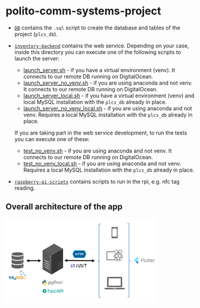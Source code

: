 # polito-comm-systems-project

- [`DB`](./DB/) contains the `.sql` script to create the database and tables of the project (`plcs_db`).

- [`inventory-backend`](./inventory-backend/) contains the web service. Depending on your case, inside this directory you can execute one of the following scripts to launch the server:
    - [launch_server.sh](https://github.com/linomp/polito-comm-systems-project/blob/main/inventory-backend/launch_server.sh) - if you have a virtual environment (venv). It connects to our remote DB running on DigitalOcean.
    - [launch_server_no_venv.sh](https://github.com/linomp/polito-comm-systems-project/blob/main/inventory-backend/launch_server_no_venv.sh) - if you are using anaconda and not venv. It connects to our remote DB running on DigitalOcean.
    - [launch_server_local.sh](https://github.com/linomp/polito-comm-systems-project/blob/main/inventory-backend/launch_server_local.sh) - if you have a virtual environment (venv) and local MySQL installation with the `plcs_db` already in place.
    - [launch_server_no_venv_local.sh](https://github.com/linomp/polito-comm-systems-project/blob/main/inventory-backend/launch_server_no_venv_local.sh) - if you are using anaconda and not venv. Requires a local MySQL installation with the `plcs_db` already in place.

    If you are taking part in the web service development, to run the tests you can execute one of these:
    - [test_no_venv.sh](https://github.com/linomp/polito-comm-systems-project/blob/main/inventory-backend/launch_server_no_venv.sh) - if you are using anaconda and not venv. It connects to our remote DB running on DigitalOcean.
    - [test_no_venv_local.sh](https://github.com/linomp/polito-comm-systems-project/blob/main/inventory-backend/launch_server_no_venv_local.sh) - if you are using anaconda and not venv. Requires a local MySQL installation with the `plcs_db` already in place.
    
    
- [`raspberry-pi-scripts`](./raspberry-pi-scripts/) contains scripts to run in the rpi, e.g. nfc tag reading.

## Overall architecture of the app
<img src="./architecture.png" width="80%">
